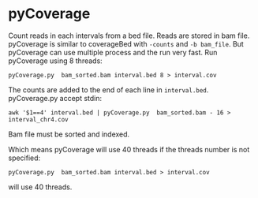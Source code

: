 # pyCoverage
Count reads in each intervals from a bed file. Reads are stored in bam file. pyCoverage is similar to coverageBed with `-counts` and `-b bam_file`.
But pyCoverage can use multiple process and the run very fast.
Run pyCoverage using 8 threads:

```{bash}
pyCoverage.py  bam_sorted.bam interval.bed 8 > interval.cov
```

The counts are added to the end of each line in `interval.bed`.
pyCoverage.py accept stdin:
```{bash}
awk '$1==4' interval.bed | pyCoverage.py  bam_sorted.bam - 16 > interval_chr4.cov
```

Bam file must be sorted and indexed.

Which means pyCoverage will use 40 threads if the threads number is not specified:

```{bash}
pyCoverage.py  bam_sorted.bam interval.bed > interval.cov
```
will use 40 threads.
